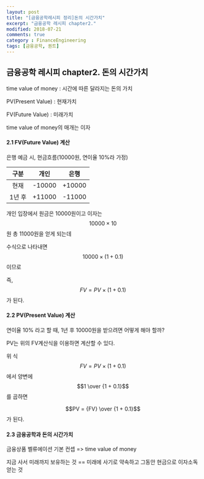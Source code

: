 ```yaml
---
layout: post
title: "[금융공학레시피 정리]돈의 시간가치"
excerpt: "금융공학 레시피 chapter2."
modified: 2018-07-21
comments: true
category : FinanceEngineering
tags: [금융공학, 퀀트]
---
```



금융공학 레시피 chapter2. 돈의 시간가치
--------------------------------------------------------------------------------------------
time value of money : 시간에 따른 달라지는 돈의 가치

PV(Present Value) : 현재가치

FV(Future Value)  : 미래가치

time value of money의 매개는 이자

#### 2.1 FV(Future Value) 계산

은행 예금 시, 현금흐름(10000원, 연이율 10%라 가정)

| 구분 | 개인 | 은행 |
| :---: | :---: | :---: |
| 현재 | -10000 | +10000 |
| 1년 후 | +11000 | -11000 |

개인 입장에서 원금은 10000원이고 이자는 $$10000 \times 10%$$원 총 11000원을 얻게 되는데

수식으로 나타내면 $$10000 \times (1 + 0.1)$$이므로 

즉, $$FV = PV \times (1 + 0.1)$$ 가 된다.

#### 2.2 PV(Present Value) 계산

연이율 10% 라고 할 때, 1년 후 10000원을 받으려면 어떻게 해야 할까?

PV는 위의 FV계산식을 이용하면 계산할 수 있다.

위 식 $$FV = PV \times (1 + 0.1)$$ 에서 양변에 $$1 \over {1 + 0.1}$$ 를 곱하면

$$PV = {FV} \over {1 + 0.1}$$ 가 된다.

#### 2.3 금융공학과 돈의 시간가치

금융상품 벨류에이션 기본 컨셉 => time value of money

지금 사서 미래까지 보유하는 것 == 미래에 사기로 약속하고 그동안 현금으로 이자소독 얻는 것